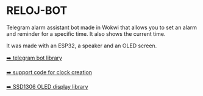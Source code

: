 # RELOJ-BOT
Telegram alarm assistant bot made in Wokwi that allows you to set an alarm and reminder for a specific time. It also shows the current time.

It was made with an ESP32, a speaker and an OLED screen.


[➡️ telegram bot library](https://github.com/gabrielebarola/telegram-upy)

[➡️ support code for clock creation](https://github.com/ComputadorasySensores/Capitulo52)

[➡️ SSD1306 OLED display library](https://github.com/stlehmann/micropython-ssd1306)
